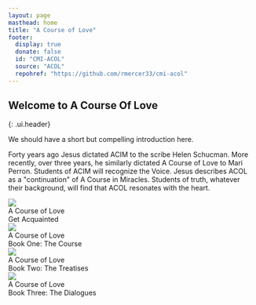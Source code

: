 ```yaml
---
layout: page
masthead: home
title: "A Course of Love"
footer:
  display: true
  donate: false
  id: "CMI-ACOL"
  source: "ACOL"
  repohref: "https://github.com/rmercer33/cmi-acol"
---
```


## Welcome to A Course Of Love
{: .ui.header}

<p>We should have a short but compelling introduction here.</p>

<p>
Forty years ago Jesus dictated ACIM to the scribe Helen Schucman. More recently, over three years, he similarly dictated A Course of Love to Mari Perron. Students of ACIM will recognize the Voice. Jesus describes ACOL as a "continuation" of A Course in Miracles. Students of truth, whatever their background, will find that ACOL resonates with the heart.
</p>

<div id="page-contents" class="ui three cards">
  <div class="card">
    <a href="#" data-book="acq" class="toc-modal-open image">
      <img src="/acol/public/img/acol/acq-big.jpg">
    </a>
    <div class="content">
      <div class="header">A Course of Love</div>
      <div class="description">
        Get Acquainted
      </div>
    </div>
  </div>
  <div class="card">
    <a href="#" data-book="course" class="toc-modal-open image">
      <img src="/acol/public/img/acol/course-big.jpg">
    </a>
    <div class="content">
      <div class="header">A Course of Love</div>
      <div class="description">
        Book One: The Course
      </div>
    </div>
  </div>
  <div class="card">
    <a href="#" data-book="treatise" class="toc-modal-open image">
      <img src="/acol/public/img/acol/treatise-big.jpg">
    </a>
    <div class="content">
      <div class="header">A Course of Love</div>
      <div class="description">
        Book Two: The Treatises
      </div>
    </div>
  </div>
  <div class="card">
    <a href="#" data-book="dialog" class="toc-modal-open image">
      <img src="/acol/public/img/acol/dialog-big.jpg">
    </a>
    <div class="content">
      <div class="header">A Course of Love</div>
      <div class="description">
        Book Three: The Dialogues
      </div>
    </div>
  </div>
</div>
